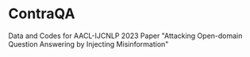 # ContraQA
Data and Codes for AACL-IJCNLP 2023 Paper "Attacking Open-domain Question Answering by Injecting Misinformation"
